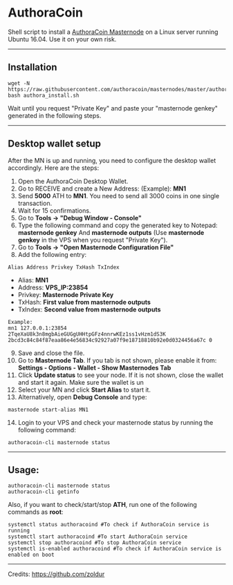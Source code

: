 # AuthoraCoin
Shell script to install a [AuthoraCoin Masternode](http://authoracoin.com/) on a Linux server running Ubuntu 16.04. Use it on your own risk.
***

## Installation
```
wget -N https://raw.githubusercontent.com/authoracoin/masternodes/master/authora_install.sh
bash authora_install.sh
```
Wait until you request "Private Key" and paste your "masternode genkey" generated in the following steps.
***

## Desktop wallet setup  

After the MN is up and running, you need to configure the desktop wallet accordingly. Here are the steps:  
1. Open the AuthoraCoin Desktop Wallet.  
2. Go to RECEIVE and create a New Address: (Example): **MN1**  
3. Send **5000** ATH to **MN1**. You need to send all 3000 coins in one single transaction.
4. Wait for 15 confirmations.  
5. Go to **Tools -> "Debug Window - Console"**  
6. Type the following command and copy the generated key to Notepad: **masternode genkey**  And **masternode outputs**
(Use **masternode genkey** in the VPS when you request "Private Key").
7. Go to  **Tools -> "Open Masternode Configuration File"**
8. Add the following entry:
```
Alias Address Privkey TxHash TxIndex
```
* Alias: **MN1**
* Address: **VPS_IP:23854**
* Privkey: **Masternode Private Key**
* TxHash: **First value from masternode outputs**
* TxIndex:  **Second value from masternode outputs**
```
Example: 
mn1 127.0.0.1:23854 2TqeXaU8k3n8mgbAieGUGgUHHtpGFz4nnrwKEz1ss1vHzm1dS3K 2bcd3c84c84f87eaa86e4e56834c92927a07f9e18718810b92e0d0324456a67c 0

```
9. Save and close the file.
10. Go to **Masternode Tab**. If you tab is not shown, please enable it from: **Settings - Options - Wallet - Show Masternodes Tab**
11. Click **Update status** to see your node. If it is not shown, close the wallet and start it again. Make sure the wallet is un
12. Select your MN and click **Start Alias** to start it.
13. Alternatively, open **Debug Console** and type:
```
masternode start-alias MN1
```
14. Login to your VPS and check your masternode status by running the following command:
```
authoracoin-cli masternode status
```
***

## Usage:
```
authoracoin-cli masternode status  
authoracoin-cli getinfo
```
Also, if you want to check/start/stop **ATH**, run one of the following commands as **root**:

```
systemctl status authoracoind #To check if AuthoraCoin service is running  
systemctl start authoracoind #To start AuthoraCoin service  
systemctl stop authoracoind #To stop AuthoraCoin service  
systemctl is-enabled authoracoind #To check if AuthoraCoin service is enabled on boot  
```  
***

Credits:
https://github.com/zoldur
